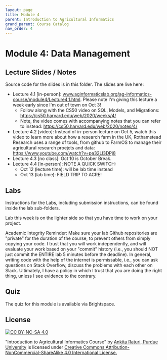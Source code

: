 ```yaml
---
layout: page
title: Module 4
parent: Introduction to Agricultural Informatics
grand_parent: Course Catalog
nav_order: 4
---
```

# Module 4: Data Management

## Lecture Slides / Notes

Source code for the slides is in this folder. The slides are live here:

- Lecture 4.1 [in-person]: www.aginformaticslab.org/ag-informatics-course/module4/Lecture4.1.html. Please note I'm giving this lecture a week early since I'm out of town on Oct 3!
  - Follow along with the CS50 video on SQL, Models, and Migrations: https://cs50.harvard.edu/web/2020/weeks/4/
  - Note, the video comes with accompanying notes that you can refer to instead: https://cs50.harvard.edu/web/2020/notes/4/
- Lecture 4.2 [video]: Instead of in-person lecture on Oct 5, watch this video to learn more about how a research farm in the UK, Rothamstead Research uses a range of tools, from github to FarmOS to manage their agricultural research proejcts and data: https://www.youtube.com/watch?v=pa32Ll3DPj8 
- Lecture 4.3 [no class]: Oct 10 is October Break.
- Lecture 4.4 [in-person]: NOTE A QUICK SWITCH:
    - Oct 12 (lecture time): will be lab time instead
    - Oct 13 (lab time): FIELD TRIP TO ACRE!
 
## Labs

Instructions for the Labs, including submission instructions, can be found inside the lab sub-folders.

Lab this week is on the lighter side so that you have time to work on your project.

Academic Integrity Reminder: Make sure your lab Github repositories are "private" for the duration of the course, to prevent others from simply copying your code. I trust that you will work independently, and will evaluate your work based on your "commit" history (i.e., you should NOT just commit the ENTIRE lab 5 minutes before the deadline). In general, writing code with the help of the internet is permissable, i.e., you can ask questions on Stack Overflow, discuss the problems with each other on Slack. Ultimately, I have a policy in which I trust that you are doing the right thing, unless I see evidence to the contrary.


## Quiz

The quiz for this module is available via Brightspace. 

## License
[![CC BY-NC-SA 4.0][cc-by-nc-sa-shield]][cc-by-nc-sa]

<!-- This work is licensed under a
[Creative Commons Attribution-NonCommercial-ShareAlike 4.0 International License][cc-by-nc-sa].

[![CC BY-NC-SA 4.0][cc-by-nc-sa-image]][cc-by-nc-sa] -->

[cc-by-nc-sa]: http://creativecommons.org/licenses/by-nc-sa/4.0/
[cc-by-nc-sa-image]: https://licensebuttons.net/l/by-nc-sa/4.0/88x31.png
[cc-by-nc-sa-shield]: https://img.shields.io/badge/License-CC%20BY--NC--SA%204.0-lightgrey.svg

  "Introduction to Agricultural Informatics Course" by [Ankita Raturi, Purdue University](https://github.com/ag-informatics/ag-informatics-course) is licensed under [Creative Commons Attribution-NonCommercial-ShareAlike 4.0 International License.](http://creativecommons.org/licenses/by-nc-sa/4.0/)
